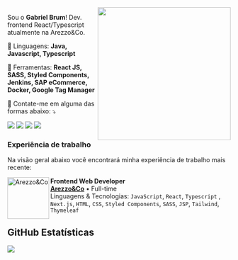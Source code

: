 <img align="right" width="300" src="https://miro.medium.com/v2/resize:fit:720/format:webp/1*zVnWJtyGOX_kUIDm6ccCfQ.gif" />

<p align="left">
  Sou o <strong>Gabriel Brum</strong>! 
  Dev. frontend React/Typescript atualmente na Arezzo&Co. 
</p>

<p align="left">
  🦄 Linguagens: <strong>Java, Javascript, Typescript</strong>
</p>

<p align="left">
  💼 Ferramentas: <strong>React JS, SASS, Styled Components, Jenkins, SAP eCommerce, Docker, Google Tag Manager</strong>
</p>

<p align="left">
  💌 Contate-me em alguma das formas abaixo: ⤵️
</p>

<p align="left">
  <a href="https://www.linkedin.com/in/gabriel-brum-da-luz/" target="_blank" alt="Gmail">
  <img src="https://img.shields.io/badge/-Gmail-FF0000?style=flat-square&labelColor=FF0000&logo=gmail&logoColor=white&link=mailto:gabrielbrumdaluz@gmail.com" /></a>

  <a href="#" target="_blank" alt="Linkedin">
  <img src="https://img.shields.io/badge/-Linkedin-0e76a8?style=flat-square&logo=Linkedin&logoColor=white&link=https://www.linkedin.com/in/gabriel-brum-da-luz/" /></a>

  <a href="https://wa.me/5551982820615" target="_blank" alt="WhatsApp">
  <img src="https://img.shields.io/badge/-WhatsApp-25d366?style=flat-square&labelColor=25d366&logo=whatsapp&logoColor=white&link=https://wa.me/5551982820715"/></a>

  <a href="https://instagram.com/gabriel_bluz" target="_blank" alt="Instagram">
  <img src="https://img.shields.io/badge/-Instagram-DF0174?style=flat-square&labelColor=DF0174&logo=instagram&logoColor=white&link=https://instagram.com/gabriel_bluz"/></a>
</p> 

### Experiência de trabalho
Na visão geral abaixo você encontrará minha experiência de trabalho mais recente:

[<img align="left" height="94px" width="94px" alt="Arezzo&Co" src="https://milionarioz.com.br/wp-content/uploads/2021/10/arezzo.jpg"/>](https://ri.arezzoco.com.br/)

**Frontend Web Developer** \
[**Arezzo&Co**](https://ri.arezzoco.com.br/) • Full-time \
Linguagens & Tecnologias: `JavaScript`, `React`, `Typescript` , `Next.js`, `HTML`, `CSS`, `Styled Components`, `SASS`, `JSP`\, `Tailwind`, `Thymeleaf`
<br/>

## **GitHub Estatísticas**

<a href="https://github.com/Gurupreet">
  <img align="left" src="https://github-readme-stats.vercel.app/api/top-langs/?username=gabe-brum&theme=dracula&hide_langs_below=1" />
</a>
